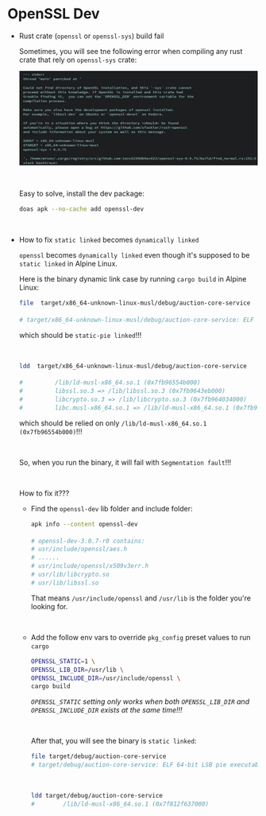 # OpenSSL Dev

- Rust crate (`openssl` or `openssl-sys`) build fail

    Sometimes, you will see tne following error when compiling any rust crate that
    rely on `openssl-sys` crate:

    ![rust-openssl-sys-error](./images/rust-openssl-sys-crate-error.png)

    </br>


    Easy to solve, install the dev package:

    ```bash
    doas apk --no-cache add openssl-dev
    ```

    </br>

- How to fix `static linked` becomes `dynamically linked`


    `openssl` becomes `dynamically linked` even though it's supposed to be
    `static linked` in Alpine Linux.

    Here is the binary dynamic link case by running `cargo build` in Alpine Linux:

    ```bash
    file  target/x86_64-unknown-linux-musl/debug/auction-core-service

    # target/x86_64-unknown-linux-musl/debug/auction-core-service: ELF 64-bit LSB pie executable, x86-64, version 1 (SYSV), dynamically linked, with debug_info, not stripped
    ```
    which should be `static-pie linked`!!!

    </br>

    ```bash
    ldd  target/x86_64-unknown-linux-musl/debug/auction-core-service

    #         /lib/ld-musl-x86_64.so.1 (0x7fb96554b000)
    #         libssl.so.3 => /lib/libssl.so.3 (0x7fb9643eb000)
    #         libcrypto.so.3 => /lib/libcrypto.so.3 (0x7fb964034000)
    #         libc.musl-x86_64.so.1 => /lib/ld-musl-x86_64.so.1 (0x7fb96554b000)
    ```

    which should be relied on only `/lib/ld-musl-x86_64.so.1 (0x7fb96554b000)`!!!

    </br>

    So, when you run the binary, it will fail with `Segmentation fault`!!!

    </br>


    How to fix it???

    - Find the `openssl-dev` lib folder and include folder:

        ```bash
        apk info --content openssl-dev

        # openssl-dev-3.0.7-r0 contains:
        # usr/include/openssl/aes.h
        # ......
        # usr/include/openssl/x509v3err.h
        # usr/lib/libcrypto.so
        # usr/lib/libssl.so
        ```

        That means `/usr/include/openssl` and `/usr/lib` is the folder you're
        looking for.

        </br>

    - Add the follow env vars to override `pkg_config` preset values to run `cargo`

        ```bash
        OPENSSL_STATIC=1 \
        OPENSSL_LIB_DIR=/usr/lib \
        OPENSSL_INCLUDE_DIR=/usr/include/openssl \
        cargo build
        ```

        _`OPENSSL_STATIC` setting only works when both `OPENSSL_LIB_DIR` and
        `OPENSSL_INCLUDE_DIR` exists at the same time!!!_

        </br>


        After that, you will see the binary is `static linked`:


        ```bash
        file target/debug/auction-core-service
        # target/debug/auction-core-service: ELF 64-bit LSB pie executable, x86-64, version 1 (SYSV), static-pie linked, with debug_info, not stripped
        ```

        </br>

        ```bash
        ldd target/debug/auction-core-service
        #        /lib/ld-musl-x86_64.so.1 (0x7f812f637000)
        ```

        </br>


